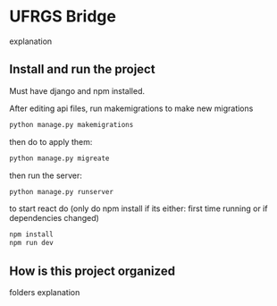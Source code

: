 # UFRGS Bridge

explanation

## Install and run the project

Must have django and npm installed.

After editing api files, run makemigrations to make new migrations

```bash
python manage.py makemigrations
```
then do to apply them:
```bash
python manage.py migreate
```
then run the server:
```bash
python manage.py runserver
```

to start react do (only do npm install if its either: first time running or if dependencies changed)
```bash
npm install
npm run dev
```

## How is this project organized

folders explanation

